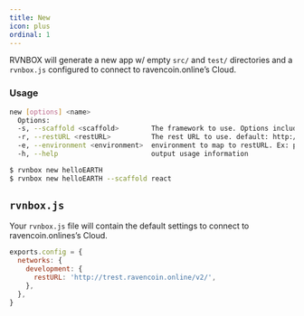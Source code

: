 ```yaml
---
title: New
icon: plus
ordinal: 1
---
```


RVNBOX will generate a new app w/ empty `src/` and `test/` directories and a `rvnbox.js` configured to connect to ravencoin.online’s Cloud.

### Usage

```bash
new [options] <name>
  Options:
  -s, --scaffold <scaffold>        The framework to use. Options include react, angular, node, next, vue and websockets. (Default: react)
  -r, --restURL <restURL>          The rest URL to use. default: http://trest.ravencoin.online/v2/
  -e, --environment <environment>  environment to map to restURL. Ex: production, staging. Default: development
  -h, --help                       output usage information

$ rvnbox new helloEARTH
$ rvnbox new helloEARTH --scaffold react
```

## `rvnbox.js`

Your `rvnbox.js` file will contain the default settings to connect to ravencoin.onlines’s Cloud.

```javascript
exports.config = {
  networks: {
    development: {
      restURL: 'http://trest.ravencoin.online/v2/',
    },
  },
}
```
